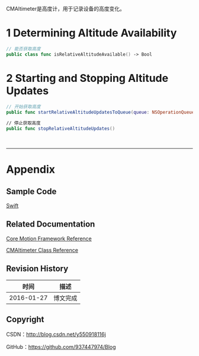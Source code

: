 CMAltimeter是高度计，用于记录设备的高度变化。

# 1 Determining Altitude Availability

```swift
// 能否获取高度
public class func isRelativeAltitudeAvailable() -> Bool
```

# 2 Starting and Stopping Altitude Updates

```swift
// 开始获取高度
public func startRelativeAltitudeUpdatesToQueue(queue: NSOperationQueue, withHandler handler: CMAltitudeHandler)
    
// 停止获取高度
public func stopRelativeAltitudeUpdates()
```

&#160;

----------

# Appendix

## Sample Code

[Swift](https://github.com/937447974/Swift)

## Related Documentation

[Core Motion Framework Reference](https://developer.apple.com/library/ios/documentation/CoreMotion/Reference/CoreMotion_Reference/index.html)

[CMAltimeter Class Reference](https://developer.apple.com/library/ios/documentation/CoreMotion/Reference/CMAltimeter_class/index.html)

## Revision History

| 时间 | 描述 |
| ---- | ---- |
| 2016-01-27 | 博文完成 |

## Copyright

CSDN：http://blog.csdn.net/y550918116j

GitHub：https://github.com/937447974/Blog
